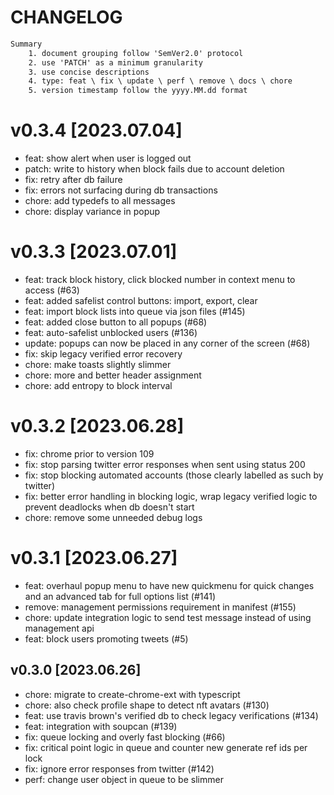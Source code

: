 # CHANGELOG

```txt
Summary
	1. document grouping follow 'SemVer2.0' protocol
	2. use 'PATCH' as a minimum granularity
	3. use concise descriptions
	4. type: feat \ fix \ update \ perf \ remove \ docs \ chore
	5. version timestamp follow the yyyy.MM.dd format
```

# v0.3.4 [2023.07.04]

-   feat: show alert when user is logged out
-   patch: write to history when block fails due to account deletion
-   fix: retry after db failure
-   fix: errors not surfacing during db transactions
-   chore: add typedefs to all messages
-   chore: display variance in popup

# v0.3.3 [2023.07.01]

-   feat: track block history, click blocked number in context menu to access (#63)
-   feat: added safelist control buttons: import, export, clear
-   feat: import block lists into queue via json files (#145)
-   feat: added close button to all popups (#68)
-   feat: auto-safelist unblocked users (#136)
-   update: popups can now be placed in any corner of the screen (#68)
-   fix: skip legacy verified error recovery
-   chore: make toasts slightly slimmer
-   chore: more and better header assignment
-   chore: add entropy to block interval

# v0.3.2 [2023.06.28]

-   fix: chrome prior to version 109
-   fix: stop parsing twitter error responses when sent using status 200
-   fix: stop blocking automated accounts (those clearly labelled as such by twitter)
-   fix: better error handling in blocking logic, wrap legacy verified logic to prevent deadlocks when db doesn't start
-   chore: remove some unneeded debug logs

# v0.3.1 [2023.06.27]

-   feat: overhaul popup menu to have new quickmenu for quick changes and an advanced tab for full options list (#141)
-   remove: management permissions requirement in manifest (#155)
-   chore: update integration logic to send test message instead of using management api
-   feat: block users promoting tweets (#5)

## v0.3.0 [2023.06.26]

-   chore: migrate to create-chrome-ext with typescript
-   chore: also check profile shape to detect nft avatars (#130)
-   feat: use travis brown's verified db to check legacy verifications (#134)
-   feat: integration with soupcan (#139)
-   fix: queue locking and overly fast blocking (#66)
-   fix: critical point logic in queue and counter new generate ref ids per lock
-   fix: ignore error responses from twitter (#142)
-   perf: change user object in queue to be slimmer
